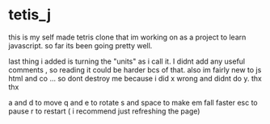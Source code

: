 # tetis_j
this is my self made tetris clone that im working on as a project to learn javascript. so far its been going pretty well.


last thing i added is turning the "units" as i call it. I didnt add any useful comments , so reading it could be harder bcs of that. 
also im fairly new to js html and co ... so dont destroy me because i did x wrong and didnt do y. thx thx

a and d to move 
q and e to rotate
s and space to make em fall faster
esc to pause
r to restart ( i recommend just refreshing the page)
